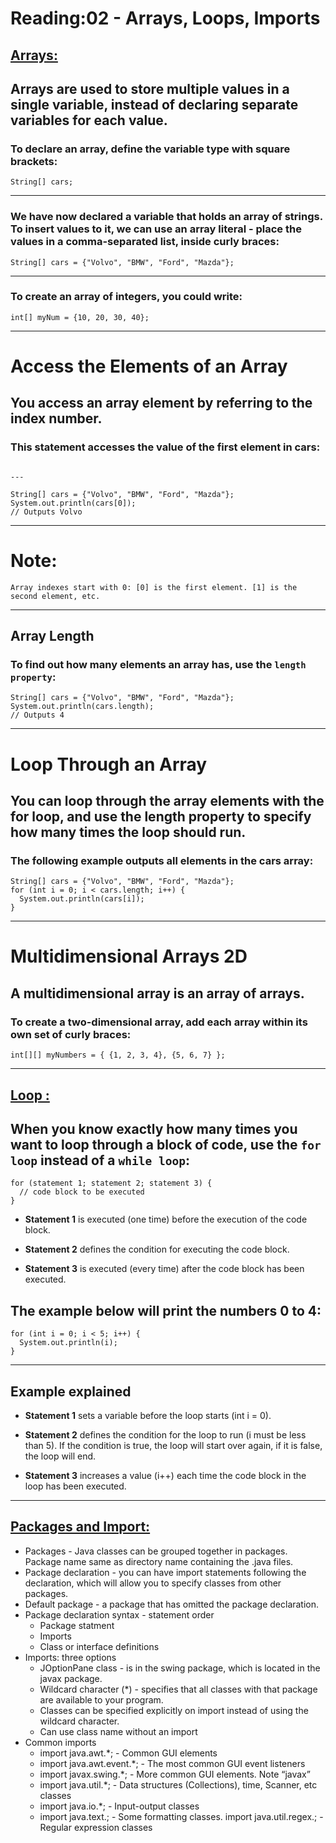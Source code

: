 # Reading:02 - Arrays, Loops, Imports
## [Arrays:](https://www.w3schools.com/java/java_arrays.asp) 
## Arrays are used to store multiple values in a single variable, instead of declaring separate variables for each value.

### To declare an array, define the variable type with square brackets:

``String[] cars;``

---

### We have now declared a variable that holds an array of strings. To insert values to it, we can use an array literal - place the values in a comma-separated list, inside curly braces:
``String[] cars = {"Volvo", "BMW", "Ford", "Mazda"};``

--- 

### To create an array of integers, you could write:


``int[] myNum = {10, 20, 30, 40};``

--- 

# Access the Elements of an Array
## You access an array element by referring to the index number.

### This statement accesses the value of the first element in cars:
```

---

String[] cars = {"Volvo", "BMW", "Ford", "Mazda"};
System.out.println(cars[0]);
// Outputs Volvo
```

---

# Note: 
``Array indexes start with 0: [0] is the first element. [1] is the second element, etc.``

---

## Array Length
### To find out how many elements an array has, use the ``length property``:

```
String[] cars = {"Volvo", "BMW", "Ford", "Mazda"};
System.out.println(cars.length);
// Outputs 4
```

---

# Loop Through an Array
## You can loop through the array elements with the for loop, and use the length property to specify how many times the loop should run.

### The following example outputs all elements in the cars array:
```
String[] cars = {"Volvo", "BMW", "Ford", "Mazda"};
for (int i = 0; i < cars.length; i++) {
  System.out.println(cars[i]);
} 
```

---

# Multidimensional Arrays 2D
## A multidimensional array is an array of arrays.

### To create a two-dimensional array, add each array within its own set of curly braces:

``int[][] myNumbers = { {1, 2, 3, 4}, {5, 6, 7} };``

---

## [Loop :](https://www.w3schools.com/java/java_for_loop.asp)

## When you know exactly how many times you want to loop through a block of code, use the ``for loop`` instead of a ``while loop``:
```
for (statement 1; statement 2; statement 3) {
  // code block to be executed
}
```


* **Statement 1** is executed (one time) before the execution of the code block.

* **Statement 2** defines the condition for executing the code block.

* **Statement 3** is executed (every time) after the code block has been executed.

## The example below will print the numbers 0 to 4:

```
for (int i = 0; i < 5; i++) {
  System.out.println(i);
}
```

---

## Example explained
* **Statement 1** sets a variable before the loop starts (int i = 0).

* **Statement 2** defines the condition for the loop to run (i must be less than 5). If the condition is true, the loop will start over again, if it is false, the loop will end.

* **Statement 3** increases a value (i++) each time the code block in the loop has been executed.

---

## [Packages and Import:](https://perso.ensta-paris.fr/~diam/java/online/notes-java/language/10basics/import.html)


* Packages - Java classes can be grouped together in packages. Package name same as directory name containing the .java files.
* Package declaration - you can have import statements following the declaration, which will allow you to specify classes from other packages.
* Default package - a package that has omitted the package declaration.
* Package declaration syntax - statement order
  - Package statment
  - Imports
  - Class or interface definitions
* Imports: three options
  - JOptionPane class - is in the swing package, which is located in the javax package.
  - Wildcard character (*) - specifies that all classes with that package are available to your program.
  - Classes can be specified explicitly on import instead of using the wildcard character.
  - Can use class name without an import
* Common imports
  - import java.awt.*; - Common GUI elements
  - import java.awt.event.*; - The most common GUI event listeners
  - import javax.swing.*; - More common GUI elements. Note “javax”
  - import java.util.*; - Data structures (Collections), time, Scanner, etc classes
  - import java.io.*; - Input-output classes
  - import java.text.; - Some formatting classes. import java.util.regex.; - Regular expression classes






